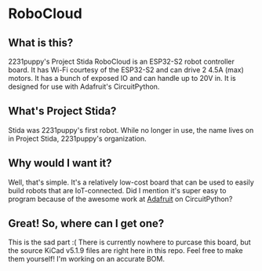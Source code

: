# RoboCloud

## What is this?

2231puppy's Project Stida RoboCloud is an ESP32-S2 robot controller board. It has Wi-Fi courtesy of the ESP32-S2 and can drive 2 4.5A (max) motors. It has a bunch of exposed IO and can handle up to 20V in. It is designed for use with Adafruit's CircuitPython.

## What's Project Stida?

Stida was 2231puppy's first robot. While no longer in use, the name lives on in Project Stida, 2231puppy's organization.

## Why would I want it?

Well, that's simple. It's a relatively low-cost board that can be used to easily build robots that are IoT-connected. Did I mention it's super easy to program because of the awesome work at [Adafruit](https://adafruit.com) on CircuitPython?

## Great! So, where can I get one?

This is the sad part :( There is currently nowhere to purcase this board, but the source KiCad v5.1.9 files are right here in this repo. Feel free to make them yourself! I'm working on an accurate BOM.
